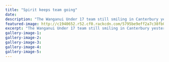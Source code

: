 ```yaml
---
title: "Spirit keeps team going"
date: 
description: "The Wanganui Under 17 team still smiling in Canterbury yesterday, Wanganui Chronicle article on 21/7/16..."
featured-image: http://c1940652.r52.cf0.rackcdn.com/5795be9eff2a7c38fb000b00/U17-WU-team-still-smiling-Chron-21-July.jpg
excerpt: "The Wanganui Under 17 team still smiling in Canterbury yesterday."
gallery-image-1: 
gallery-image-2: 
gallery-image-3: 
gallery-image-4: 
gallery-image-5: 
---
```

